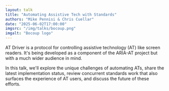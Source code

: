 ```yaml
---
layout: talk
title: "Automating Assistive Tech with Standards"
authors: "Mike Pennisi & Chris Cuellar"
date: "2025-06-02T17:00:00"
imgsrc: "/img/talks/bocoup.png"
imgalt: "Bocoup logo"
---
```


AT Driver is a protocol for controlling assistive technology (AT) like screen readers. It's being developed as a component of the ARIA-AT project but with a much wider audience in mind.

In this talk, we'll explore the unique challenges of automating ATs, share the latest implementation status, review concurrent standards work that also surfaces the experience of AT users, and discuss the future of these efforts.


